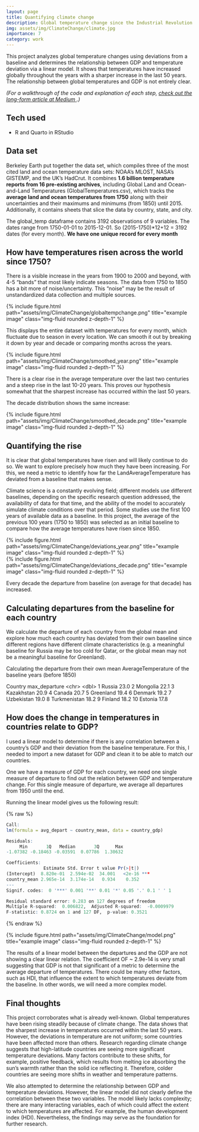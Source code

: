 ```yaml
---
layout: page
title: Quantifying climate change
description: Global temperature change since the Industrial Revolution 
img: assets/img/ClimateChange/climate.jpg
importance: 7
category: work
---
```


This project analyzes global temperature changes using deviations from a baseline and determines the relationship between GDP and temperature deviation via a linear model. It shows that temperatures have increased globally throughout the years with a sharper increase in the last 50 years. The relationship between global temperatures and GDP is not entirely clear.

*(For a walkthrough of the code and explanation of each step, <a href="https://medium.com/@karakulath.suraj/quantifying-climate-change-f304eff918cf">  check out the long-form article at Medium </a>.)*

## Tech used

- R and Quarto in RStudio


## Data set

Berkeley Earth put together the data set, which compiles three of the most cited land and ocean temperature data sets: NOAA’s MLOST, NASA’s GISTEMP, and the UK’s HadCrut. It combines **1.6 billion temperature reports from 16 pre-existing archives**, including Global Land and Ocean-and-Land Temperatures (GlobalTemperatures.csv), which tracks the **average land and ocean temperatures from 1750** along with their uncertainties and their maximums and minimums (from 1850) until 2015. Additionally, it contains sheets that slice the data by country, state, and city.

The global_temp dataframe contains 3192 observations of 9 variables. The dates range from 1750-01-01 to 2015-12-01. So (2015-1750)\*12+12 = 3192 dates (for every month). **We have one unique record for every month**

## **How have temperatures risen across the world since 1750?**

There is a visible increase in the years from 1900 to 2000 and beyond, with 4-5 “bands” that most likely indicate seasons. The data from 1750 to 1850 has a bit more of noise/uncertainty. This “noise” may be the result of unstandardized data collection and multiple sources.

<div class="row">
    <div class="col-sm mt-3 mt-md-0">
        {% include figure.html path="assets/img/ClimateChange/globaltempchange.png" title="example image" class="img-fluid rounded z-depth-1" %}
    </div>
</div>

 

This displays the entire dataset with temperatures for every month, which fluctuate due to season in every location. We can smooth it out by breaking it down by year and decade or comparing months across the years.

<div class="row">
    <div class="col-sm mt-3 mt-md-0">
        {% include figure.html path="assets/img/ClimateChange/smoothed_year.png" title="example image" class="img-fluid rounded z-depth-1" %}
    </div>
</div>


There is a clear rise in the average temperature over the last two centuries and a steep rise in the last 10-20 years. This proves our hypothesis somewhat that the sharpest increase has occurred within the last 50 years.

The decade distribution shows the same increase:

<div class="row">
    <div class="col-sm mt-3 mt-md-0">
        {% include figure.html path="assets/img/ClimateChange/smoothed_decade.png" title="example image" class="img-fluid rounded z-depth-1" %}
    </div>
</div>


## **Quantifying the rise**

It is clear that global temperatures have risen and will likely continue to do so. We want to explore precisely how much they have been increasing. For this, we need a metric to identify how far the LandAverageTemperature has deviated from a baseline that makes sense.

Climate science is a constantly evolving field; different models use different baselines, depending on the specific research question addressed, the availability of data for that time, and the ability of the model to accurately simulate climate conditions over that period. Some studies use the first 100 years of available data as a baseline. In this project, the average of the previous 100 years (1750 to 1850) was selected as an initial baseline to compare how the average temperatures have risen since 1850.

<div class="row">
    <div class="col-sm mt-3 mt-md-0">
        {% include figure.html path="assets/img/ClimateChange/deviations_year.png" title="example image" class="img-fluid rounded z-depth-1" %}
    </div>
</div>


<div class="row">
    <div class="col-sm mt-3 mt-md-0">
        {% include figure.html path="assets/img/ClimateChange/deviations_decade.png" title="example image" class="img-fluid rounded z-depth-1" %}
    </div>
</div>

Every decade the departure from baseline (on average for that decade) has increased.

## **Calculating departures from the baseline for each country**

We calculate the departure of each country from the global mean and explore how much each country has deviated from their own baseline since different regions have different climate characteristics (e.g. a meaningful baseline for Russia may be too cold for Qatar, or the global mean may not be a meaningful baseline for Greenland).

Calculating the departure from their own mean AverageTemperature of the baseline years (before 1850)

Country max_departure
\<chr\> \<dbl\>
1 Russia 23.0
2 Mongolia 22.1
3 Kazakhstan 20.9
4 Canada 20.7
5 Greenland 19.4
6 Denmark 19.2
7 Uzbekistan 19.0
8 Turkmenistan 18.2
9 Finland 18.2
10 Estonia 17.8

## How does the change in temperatures in countries relate to GDP?

I used a linear model to determine if there is any correlation between a country’s GDP and their deviation from the baseline temperature. For this, I needed to import a new dataset for GDP and clean it to be able to match our countries.

One we have a measure of GDP for each country, we need one single measure of departure to find out the relation between GDP and temperature change. For this single measure of departure, we average all departures from 1950 until the end.

Running the linear model gives us the following result:

{% raw %}
```R
Call:
lm(formula = avg_depart ~ country_mean, data = country_gdp)

Residuals:
     Min       1Q   Median       3Q      Max 
-1.07382 -0.18463 -0.03591  0.07786  1.30632 

Coefficients:
              Estimate Std. Error t value Pr(>|t|)    
(Intercept)  8.820e-01  2.594e-02  34.001   <2e-16 ***
country_mean 2.965e-14  3.174e-14   0.934    0.352    
---
Signif. codes:  0 '***' 0.001 '**' 0.01 '*' 0.05 '.' 0.1 ' ' 1

Residual standard error: 0.283 on 127 degrees of freedom
Multiple R-squared:  0.006822,  Adjusted R-squared:  -0.0009979 
F-statistic: 0.8724 on 1 and 127 DF,  p-value: 0.3521
```
{% endraw %}


<div class="row">
    <div class="col-sm mt-3 mt-md-0">
        {% include figure.html path="assets/img/ClimateChange/model.png" title="example image" class="img-fluid rounded z-depth-1" %}
    </div>
</div>

The results of a linear model between the departures and the GDP are not showing a clear linear relation. The coefficient OF \~ 2.9e-14 is very small suggesting that GDP is not that significant of a metric to determine the average departure of temperatures. There could be many other factors, such as HDI, that influence the extent to which temperatures deviate from the baseline. In other words, we will need a more complex model.

## **Final thoughts**

This project corroborates what is already well-known. Global temperatures have been rising steadily because of climate change. The data shows that the sharpest increase in temperatures occurred within the last 50 years. However, the deviations in temperature are not uniform; some countries have been affected more than others. Research regarding climate change suggests that high-latitude countries are seeing more significant temperature deviations. Many factors contribute to these shifts, for example, positive feedback, which results from melting ice absorbing the sun’s warmth rather than the solid ice reflecting it. Therefore, colder countries are seeing more shifts in weather and temperature patterns.

We also attempted to determine the relationship between GDP and temperature deviations. However, the linear model did not clearly define the correlation between these two variables. The model likely lacks complexity; there are many interacting variables, each of which could affect the extent to which temperatures are affected. For example, the human development index (HDI). Nevertheless, the findings may serve as the foundation for further research.